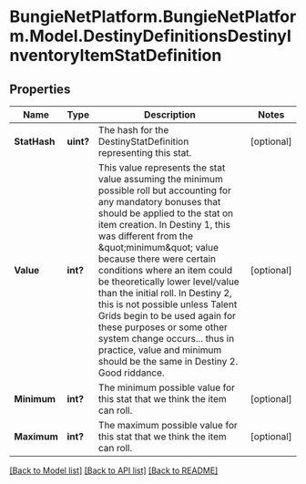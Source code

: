 # BungieNetPlatform.BungieNetPlatform.Model.DestinyDefinitionsDestinyInventoryItemStatDefinition
## Properties

Name | Type | Description | Notes
------------ | ------------- | ------------- | -------------
**StatHash** | **uint?** | The hash for the DestinyStatDefinition representing this stat. | [optional] 
**Value** | **int?** | This value represents the stat value assuming the minimum possible roll but accounting for any mandatory bonuses that should be applied to the stat on item creation.  In Destiny 1, this was different from the \&quot;minimum\&quot; value because there were certain conditions where an item could be theoretically lower level/value than the initial roll.   In Destiny 2, this is not possible unless Talent Grids begin to be used again for these purposes or some other system change occurs... thus in practice, value and minimum should be the same in Destiny 2. Good riddance. | [optional] 
**Minimum** | **int?** | The minimum possible value for this stat that we think the item can roll. | [optional] 
**Maximum** | **int?** | The maximum possible value for this stat that we think the item can roll. | [optional] 

[[Back to Model list]](../README.md#documentation-for-models) [[Back to API list]](../README.md#documentation-for-api-endpoints) [[Back to README]](../README.md)

